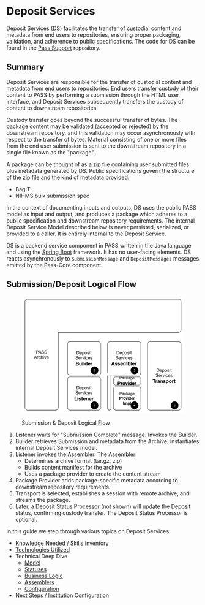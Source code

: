 # Deposit Services

Deposit Services (DS) facilitates the transfer of custodial content and metadata from end users to repositories, 
ensuring proper packaging, validation, and adherence to public specifications. The code for DS can be found in 
the [Pass Support](https://github.com/eclipse-pass/pass-support/tree/main/pass-deposit-services) repository.

## Summary

Deposit Services are responsible for the transfer of custodial content and metadata from end users to repositories. 
End users transfer custody of their content to PASS by performing a submission through the HTML user interface, and 
Deposit Services subsequently transfers the custody of content to downstream repositories.

Custody transfer goes beyond the successful transfer of bytes. The package content may be validated (accepted or rejected)
by the downstream repository, and this validation may occur asynchronously with respect to the transfer of bytes. 
Material consisting of one or more files from the end user submission is sent to the downstream repository in a single 
file known as the "package".

A package can be thought of as a zip file containing user submitted files plus metadata generated by DS. Public 
specifications govern the structure of the zip file and the kind of metadata provided:

* BagIT
* NIHMS bulk submission spec

In the context of documenting inputs and outputs, DS uses the public PASS model as input and output, and produces a
package which adheres to a public specification and downstream repository requirements. The internal Deposit Service
Model described below is never persisted, serialized, or provided to a caller. It is entirely internal to the Deposit
Service.

DS is a backend service component in PASS written in the Java language and using the 
[Spring Boot](https://spring.io/projects/spring-boot) framework. It has no user-facing elements. DS reacts asynchronously to `SubmissionMessage` and 
`DepositMessages` messages emitted by the Pass-Core component.

## Submission/Deposit Logical Flow

<figure>
    <img src="../../.gitbook/assets/ds-flow.png" alt="Submission & Deposit Logical Flow">
    <figcaption>
        <p>Submission & Deposit Logical Flow</p>
    </figcaption>
</figure>

1. Listener waits for "Submission Complete" message. Invokes the Builder.
2. Builder retrieves Submission and metadata from the Archive, instantiates internal Deposit Services model.
3. Listener invokes the Assembler. The Assembler:
   * Determines archive format (tar.gz, zip)
   * Builds content manifest for the archive
   * Uses a package provider to create the content stream
4. Package Provider adds package-specific metadata according to downstream repository requirements.
5. Transport is selected, establishes a session with remote archive, and streams the package.
6. Later, a Deposit Status Processor (not shown) will update the Deposit status, confirming custody transfer. The Deposit 
   Status Processor is optional.

In this guide we step through various topics on Deposit Services:

* [Knowledge Needed / Skills Inventory](./ds-know-need.md)
* [Technologies Utilized](./ds-tech-util.md)
* Technical Deep Dive
  * [Model](./ds-model.md)
  * [Statuses](./ds-status.md)
  * [Business Logic](./ds-business.md)
  * [Assemblers](./ds-assemblers.md)
  * [Configuration](./ds-configuration.md)
* [Next Steps / Institution Configuration](./ds-new-institution.md)
